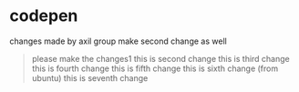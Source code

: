 # codepen

changes made by axil group
make second change as well

> please make the changes1
> this is second change
> this is third change
> this is fourth change
> this is fifth change
> this is sixth change (from ubuntu)
> this is seventh change